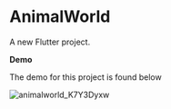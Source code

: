 # AnimalWorld

A new Flutter project.

**Demo**

The demo for this project is found below


![animalworld_K7Y3Dyxw](https://user-images.githubusercontent.com/42491873/101414530-8af6dd80-38e6-11eb-9198-eb6f3560c01d.gif)

